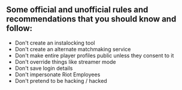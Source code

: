 ## Some official and unofficial rules and recommendations that you should know and follow:
- Don't create an instalocking tool
- Don't create an alternate matchmaking service
- Don't make entire player profiles public unless they consent to it
- Don't override things like streamer mode
- Don't save login details
- Don't impersonate Riot Employees
- Don't pretend to be hacking / hacked
